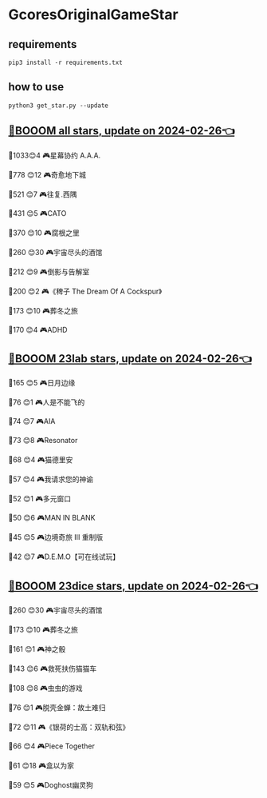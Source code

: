 # GcoresOriginalGameStar

## requirements
```
pip3 install -r requirements.txt
```

## how to use
```
python3 get_star.py --update
```

## [🔗BOOOM all stars, update on 2024-02-26👈](https://raw.githack.com/sichaozhang1112/GcoresOriginalGameStar/main/all.html) 
🌟1033😊4   🎮星幕协约 A.A.A.        

🌟778 😊12  🎮奇愈地下城              

🌟521 😊7   🎮往复.西隅              

🌟431 😊5   🎮CATO               

🌟370 😊10  🎮腐根之里               

🌟260 😊30  🎮宇宙尽头的酒馆            

🌟212 😊9   🎮倒影与告解室             

🌟200 😊2   🎮《稗子 The Dream Of A Cockspur》

🌟173 😊10  🎮葬冬之旅               

🌟170 😊4   🎮ADHD               

## [🔗BOOOM 23lab stars, update on 2024-02-26👈](https://raw.githack.com/sichaozhang1112/GcoresOriginalGameStar/main/23lab.html) 
🌟165 😊5   🎮日月边缘               

🌟76  😊1   🎮人是不能飞的             

🌟74  😊7   🎮AIA                

🌟73  😊8   🎮Resonator          

🌟68  😊4   🎮猫德里安               

🌟57  😊4   🎮我请求您的神谕            

🌟52  😊1   🎮多元窗口               

🌟50  😊6   🎮MAN IN BLANK       

🌟45  😊5   🎮边境奇旅 III 重制版       

🌟42  😊7   🎮D.E.M.O【可在线试玩】     

## [🔗BOOOM 23dice stars, update on 2024-02-26👈](https://raw.githack.com/sichaozhang1112/GcoresOriginalGameStar/main/23dice.html) 
🌟260 😊30  🎮宇宙尽头的酒馆            

🌟173 😊10  🎮葬冬之旅               

🌟161 😊1   🎮神之骰                

🌟143 😊6   🎮救死扶伤猫猫车            

🌟108 😊8   🎮虫虫的游戏              

🌟76  😊1   🎮脱壳金蝉：故土难归          

🌟72  😊11  🎮《银荷的士高：双轨和弦》       

🌟66  😊4   🎮Piece Together     

🌟61  😊18  🎮盒以为家               

🌟59  😊5   🎮Doghost幽灵狗         

